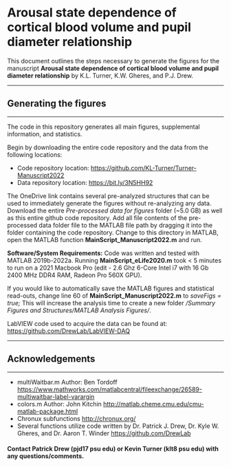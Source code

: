 # Arousal state dependence of cortical blood volume and pupil diameter relationship

This document outlines the steps necessary to generate the figures for the manuscript **Arousal state dependence of cortical blood volume and pupil diameter relationship** by K.L. Turner, K.W. Gheres, and P.J. Drew.

---
## Generating the figures
---
The code in this repository generates all main figures, supplemental information, and statistics.

Begin by downloading the entire code repository and the data from the following locations:
* Code repository location: https://github.com/KL-Turner/Turner-Manuscript2022
* Data repository location: https://bit.ly/3N5HH92 

The OneDrive link contains several pre-analyzed structures that can be used to immediately generate the figures without re-analyzing any data. Download the entire *Pre-processed data for figures* folder (~5.0 GB) as well as this entire github code repository. Add all file contents of the pre-processed data folder file to the MATLAB file path by dragging it into the folder containing the code repository. Change to this directory in MATLAB, open the MATLAB function **MainScript_Manuscript2022.m** and run.

**Software/System Requirements:** Code was written and tested with MATLAB 2019b-2022a. Running **MainScript_eLife2020.m** took < 5 minutes to run on a 2021 Macbook Pro (edit - 2.6 Ghz 6-Core Intel i7 with 16 Gb 2400 MHz DDR4 RAM, Radeon Pro 560X GPU).

If you would like to automatically save the MATLAB figures and statistical read-outs, change line 60 of **MainScript_Manuscript2022.m** to *saveFigs = true;* This will increase the analysis time to create a new folder */Summary Figures and Structures/MATLAB Analysis Figures/*.

LabVIEW code used to acquire the data can be found at: https://github.com/DrewLab/LabVIEW-DAQ

---
## Acknowledgements
---
* multiWaitbar.m Author: Ben Tordoff https://www.mathworks.com/matlabcentral/fileexchange/26589-multiwaitbar-label-varargin
* colors.m Author: John Kitchin http://matlab.cheme.cmu.edu/cmu-matlab-package.html
* Chronux subfunctions http://chronux.org/
* Several functions utilize code written by Dr. Patrick J. Drew, Dr. Kyle W. Gheres, and Dr. Aaron T. Winder https://github.com/DrewLab

#### Contact Patrick Drew (pjd17 psu edu) or Kevin Turner (klt8 psu edu) with any questions/comments.

